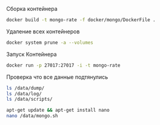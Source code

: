 Сборка контейнера
```bash
docker build -t mongo-rate -f docker/mongo/DockerFile .
```

Удаление всех контейнеров
```bash
docker system prune -a --volumes
```

Запуск Контейнера
```bash
docker run -p 27017:27017 -i -t mongo-rate
```

Проверка что все данные подтянулись
```bash
ls /data/dump/
ls /data/log/
ls /data/scripts/

apt-get update && apt-get install nano
nano /data/mongo.sh

```